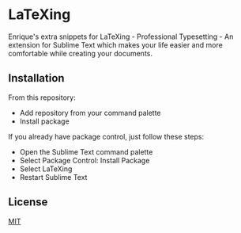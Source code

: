 # LaTeXing

Enrique's extra snippets for LaTeXing - Professional Typesetting - An extension for Sublime Text which makes your life  easier and more comfortable while creating your documents.

## Installation

From this repository:

- Add repository from your command palette
- Install package


If you already have package control, just follow these steps:

- Open the Sublime Text command palette
- Select Package Control: Install Package
- Select LaTeXing
- Restart Sublime Text

## License

[MIT](https://opensource.org/licenses/MIT)
